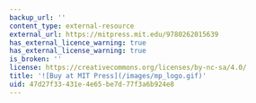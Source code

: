 ```yaml
---
backup_url: ''
content_type: external-resource
external_url: https://mitpress.mit.edu/9780262015639
has_external_licence_warning: true
has_external_license_warning: true
is_broken: ''
license: https://creativecommons.org/licenses/by-nc-sa/4.0/
title: '![Buy at MIT Press](/images/mp_logo.gif)'
uid: 47d27f33-431e-4e65-be7d-77f3a6b924e8
---
```

